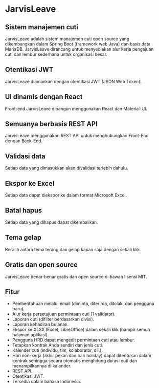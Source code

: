 # JarvisLeave

## Sistem manajemen cuti
JarvisLeave adalah sistem manajemen cuti open source yang dikembangkan dalam Spring Boot (framework web Java) dan basis data MariaDB.
JarvisLeave dirancang untuk menyediakan alur kerja pengajuan cuti dan lembur sederhana untuk organisasi besar.

## Otentikasi JWT
JarvisLeave diamankan dengan otentikasi JWT (JSON Web Token).

## UI dinamis dengan React
Front-end JarvisLeave dibangun menggunakan React dan Material-UI.

## Semuanya berbasis REST API
JarvisLeave menggunakan REST API untuk menghubungkan Front-End dengan Back-End.

## Validasi data
Setiap data yang dimasukkan akan divalidasi terlebih dahulu.

## Ekspor ke Excel
Setiap data dapat diekspor ke dalam format Microsoft Excel.

## Batal hapus
Setiap data yang dihapus dapat dikembalikan.

## Tema gelap
Beralih antara tema terang dan gelap kapan saja dengan sekali klik.

## Gratis dan open source
JarvisLeave benar-benar gratis dan open source di bawah lisensi MIT.

## Fitur
* Pemberitahuan melalui email (diminta, diterima, ditolak, dan pengguna baru).
* Alur kerja persetujuan permintaan cuti (1 validator).
* Laporan cuti (difilter berdasarkan divisi).
* Laporan kehadiran bulanan.
* Ekspor ke XLSX (Excel, LibreOffice) dalam sekali klik (hampir semua halaman aplikasi).
* Pengguna HRD dapat mengedit permintaan cuti atau lembur.
* Tetapkan kontrak Anda sendiri dan jenis cuti.
* Kalender cuti (individu, tim, kolaborator, dll.).
* Hari non-kerja (akhir pekan dan hari holiday) dapat ditentukan dalam kontrak sehingga secara otomatis menghitung durasi cuti dan menampilkannya di kalender.
* REST API.
* Otentikasi JWT.
* Tersedia dalam bahasa Indonesia.
